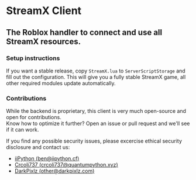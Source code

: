 # StreamX Client
The Roblox handler to connect and use all StreamX resources.
---
### Setup instructions
If you want a stable release, copy `StreamX.lua` to `ServerScriptStorage` and fill out the configuration.  This will give you a fully stable StreamX game, all other required modules update automatically.

### Contributions

While the backend is proprietary, this client is very much open-source and open for contributions.  
Know how to optimize it further? Open an issue or pull request and we'll see if it can work.  

If you find any possible security issues, please excercise ethical security disclosure and contact us:
- [iiPython (ben@iipython.cf)](mailto:ben@iipython.cf)
- [Crcoli737 (crcoli737@quantumpython.xyz)](mailto:crcoli737@quantumpython.xyz)
- [DarkPixlz (other@darkpixlz.com)](mailto:other@darkpixlz.com)
